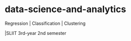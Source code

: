 # data-science-and-analytics
Regression | Classification | Clustering 

|SLIIT 3rd-year 2nd semester
